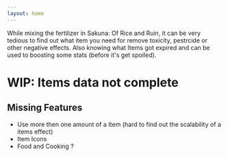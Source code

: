```yaml
---
layout: home
---
```

 
While mixing the fertilizer in Sakuna: Of Rice and Ruin, it can be very tedious to find out what item you need for remove toxicity, pestrcide or other negative effects.
Also knowing what Items got expired and can be used to boosting some stats (before it's get spoiled).

# WIP: Items data not complete

## Missing Features
 - Use more then one amount of a Item (hard to find out the scalability of a items effect)
 - Item Icons
 - Food and Cooking ?